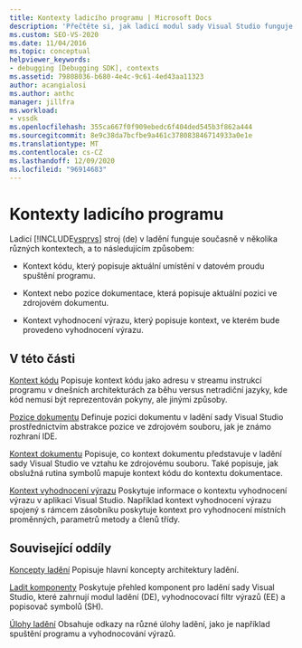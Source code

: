 ```yaml
---
title: Kontexty ladicího programu | Microsoft Docs
description: 'Přečtěte si, jak ladicí modul sady Visual Studio funguje v rámci různých kontextů: kontext kódu, kontext dokumentace nebo pozice a kontext vyhodnocení výrazu.'
ms.custom: SEO-VS-2020
ms.date: 11/04/2016
ms.topic: conceptual
helpviewer_keywords:
- debugging [Debugging SDK], contexts
ms.assetid: 79808036-b680-4e4c-9c61-4ed43aa11323
author: acangialosi
ms.author: anthc
manager: jillfra
ms.workload:
- vssdk
ms.openlocfilehash: 355ca667f0f909ebedc6f404ded545b3f862a444
ms.sourcegitcommit: 8e9c38da7bcfbe9a461c378083846714933a0e1e
ms.translationtype: MT
ms.contentlocale: cs-CZ
ms.lasthandoff: 12/09/2020
ms.locfileid: "96914683"
---
```

# <a name="debugger-contexts"></a>Kontexty ladicího programu
Ladicí [!INCLUDE[vsprvs](../../code-quality/includes/vsprvs_md.md)] stroj (de) v ladění funguje současně v několika různých kontextech, a to následujícím způsobem:

- Kontext kódu, který popisuje aktuální umístění v datovém proudu spuštění programu.

- Kontext nebo pozice dokumentace, která popisuje aktuální pozici ve zdrojovém dokumentu.

- Kontext vyhodnocení výrazu, který popisuje kontext, ve kterém bude provedeno vyhodnocení výrazu.

## <a name="in-this-section"></a>V této části
 [Kontext kódu](../../extensibility/debugger/code-context.md) Popisuje kontext kódu jako adresu v streamu instrukcí programu v dnešních architekturách za běhu versus netradiční jazyky, kde kód nemusí být reprezentován pokyny, ale jinými způsoby.

 [Pozice dokumentu](../../extensibility/debugger/document-position.md) Definuje pozici dokumentu v ladění sady Visual Studio prostřednictvím abstrakce pozice ve zdrojovém souboru, jak je známo rozhraní IDE.

 [Kontext dokumentu](../../extensibility/debugger/document-context.md) Popisuje, co kontext dokumentu představuje v ladění sady Visual Studio ve vztahu ke zdrojovému souboru. Také popisuje, jak obslužná rutina symbolů mapuje kontext kódu do kontextu dokumentace.

 [Kontext vyhodnocení výrazu](../../extensibility/debugger/expression-evaluation-context.md) Poskytuje informace o kontextu vyhodnocení výrazu v aplikaci Visual Studio. Například kontext vyhodnocení výrazu spojený s rámcem zásobníku poskytuje kontext pro vyhodnocení místních proměnných, parametrů metody a členů třídy.

## <a name="related-sections"></a>Související oddíly
 [Koncepty ladění](../../extensibility/debugger/debugger-concepts.md) Popisuje hlavní koncepty architektury ladění.

 [Ladit komponenty](../../extensibility/debugger/debugger-components.md) Poskytuje přehled komponent pro ladění sady Visual Studio, které zahrnují modul ladění (DE), vyhodnocovací filtr výrazů (EE) a popisovač symbolů (SH).

 [Úlohy ladění](../../extensibility/debugger/debugging-tasks.md) Obsahuje odkazy na různé úlohy ladění, jako je například spuštění programu a vyhodnocování výrazů.
